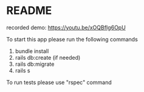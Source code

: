 # README
recorded demo: https://youtu.be/xOQBfIg6OpU

To start this app please run the following commands
1. bundle install
2. rails db:create (if needed)
3. rails db:migrate
4. rails s

To run tests please use "rspec" command



